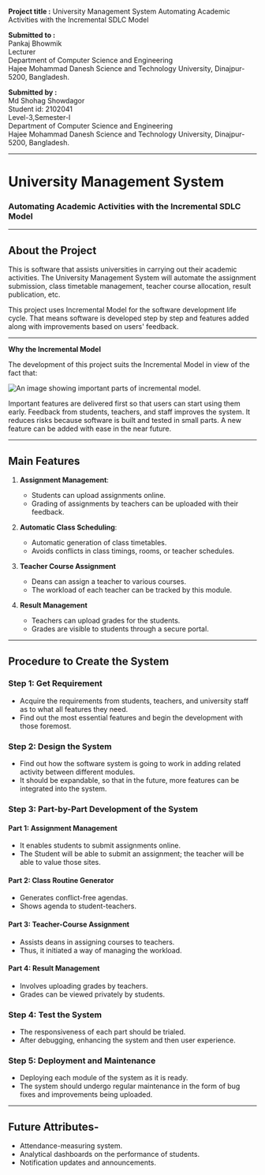 **Project title :** University Management System Automating Academic Activities with the Incremental SDLC Model

**Submitted to :**  
Pankaj Bhowmik  
Lecturer  
Department of Computer Science and Engineering  
Hajee Mohammad Danesh Science and Technology University, Dinajpur-5200, Bangladesh.  

**Submitted by :**  
Md Shohag Showdagor  
Student id: 2102041  
Level-3,Semester-I  
Department of Computer Science and Engineering  
Hajee Mohammad Danesh Science and Technology University, Dinajpur-5200, Bangladesh.  

---
# **University Management System** 
### Automating Academic Activities with the Incremental SDLC Model

--- 

## **About the Project** 
This is software that assists universities in carrying out their academic activities. The University Management System will automate the assignment submission, class timetable management, teacher course allocation, result publication, etc.

This project uses Incremental Model for the software development life cycle. That means software is developed step by step and features added along with improvements based on users' feedback.

---
**Why the Incremental Model**

The development of this project suits the Incremental Model in view of the fact that:

![An image showing important parts of incremental model.](https://miro.medium.com/v2/resize:fit:600/1*V76HwDEYIFmoBqYnwTxPSA.png)

Important features are delivered first so that users can start using them early.
Feedback from students, teachers, and staff improves the system.
It reduces risks because software is built and tested in small parts.
A new feature can be added with ease in the near future.  

---

## **Main Features**  
1. **Assignment Management**:  
   - Students can upload assignments online.  
   - Grading of assignments by teachers can be uploaded with their feedback.  

2. **Automatic Class Scheduling**:  
   - Automatic generation of class timetables.
   - Avoids conflicts in class timings, rooms, or teacher schedules.  

3. **Teacher Course Assignment**
   - Deans can assign a teacher to various courses.
   - The workload of each teacher can be tracked by this module.
  
4. **Result Management**
   - Teachers can upload grades for the students.
   - Grades are visible to students through a secure portal.  

---

## Procedure to Create the System 

### Step 1: Get Requirement 
   - Acquire the requirements from students, teachers, and university staff as to what all features they need.
   - Find out the most essential features and begin the development with those foremost. 

### Step 2: Design the System 
   - Find out how the software system is going to work in adding related activity between different modules.
   - It should be expandable, so that in the future, more features can be integrated into the system.  

### **Step 3: Part-by-Part Development of the System**  

 #### **Part 1: Assignment Management**  
   - It enables students to submit assignments online.  
   - The Student will be able to submit an assignment; the teacher will be able to value those sites.  

  #### **Part 2: Class Routine Generator**
   - Generates conflict-free agendas.  
   - Shows agenda to student-teachers.  

  #### **Part 3: Teacher-Course Assignment**  
   - Assists deans in assigning courses to teachers.  
   - Thus, it initiated a way of managing the workload.  

  #### **Part 4: Result Management**  
   - Involves uploading grades by teachers.
   - Grades can be viewed privately by students. 

### **Step 4: Test the System** 
   - The responsiveness of each part should be trialed.
   - After debugging, enhancing the system and then user experience.

### **Step 5: Deployment and Maintenance** 
   - Deploying each module of the system as it is ready.
   - The system should undergo regular maintenance in the form of bug fixes and improvements being uploaded.  

---

## **Future Attributes-**
- Attendance-measuring system.
- Analytical dashboards on the performance of students.
- Notification updates and announcements.
